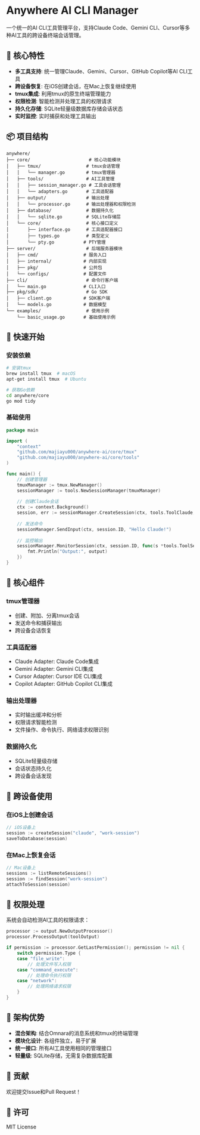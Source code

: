 # Anywhere AI CLI Manager

一个统一的AI CLI工具管理平台，支持Claude Code、Gemini CLI、Cursor等多种AI工具的跨设备终端会话管理。

## 🎯 核心特性

- **多工具支持**: 统一管理Claude、Gemini、Cursor、GitHub Copilot等AI CLI工具
- **跨设备恢复**: 在iOS创建会话，在Mac上恢复继续使用
- **tmux集成**: 利用tmux的原生终端管理能力
- **权限检测**: 智能检测并处理工具的权限请求
- **持久化存储**: SQLite轻量级数据库存储会话状态
- **实时监控**: 实时捕获和处理工具输出

## 📦 项目结构

```
anywhere/
├── core/                      # 核心功能模块
│   ├── tmux/                 # tmux会话管理
│   │   └── manager.go        # tmux管理器
│   ├── tools/                # AI工具管理
│   │   ├── session_manager.go # 工具会话管理
│   │   └── adapters.go       # 工具适配器
│   ├── output/               # 输出处理
│   │   └── processor.go      # 输出处理器和权限检测
│   ├── database/             # 数据持久化
│   │   └── sqlite.go         # SQLite存储层
│   └── core/                 # 核心接口定义
│       ├── interface.go      # 工具适配器接口
│       ├── types.go          # 类型定义
│       └── pty.go           # PTY管理
├── server/                   # 后端服务器模块
│   ├── cmd/                 # 服务入口
│   ├── internal/            # 内部实现
│   ├── pkg/                 # 公共包
│   └── configs/             # 配置文件
├── cli/                      # 命令行客户端
│   └── main.go              # CLI入口
├── pkg/sdk/                  # Go SDK
│   ├── client.go            # SDK客户端
│   └── models.go            # 数据模型
└── examples/                 # 使用示例
    └── basic_usage.go       # 基础使用示例
```

## 🚀 快速开始

### 安装依赖

```bash
# 安装tmux
brew install tmux  # macOS
apt-get install tmux  # Ubuntu

# 获取Go依赖
cd anywhere/core
go mod tidy
```

### 基础使用

```go
package main

import (
    "context"
    "github.com/majiayu000/anywhere-ai/core/tmux"
    "github.com/majiayu000/anywhere-ai/core/tools"
)

func main() {
    // 创建管理器
    tmuxManager := tmux.NewManager()
    sessionManager := tools.NewSessionManager(tmuxManager)
    
    // 创建Claude会话
    ctx := context.Background()
    session, err := sessionManager.CreateSession(ctx, tools.ToolClaude, "my-claude")
    
    // 发送命令
    sessionManager.SendInput(ctx, session.ID, "Hello Claude!")
    
    // 监控输出
    sessionManager.MonitorSession(ctx, session.ID, func(s *tools.ToolSession, output string) {
        fmt.Println("Output:", output)
    })
}
```

## 🔧 核心组件

### tmux管理器
- 创建、附加、分离tmux会话
- 发送命令和捕获输出
- 跨设备会话恢复

### 工具适配器
- Claude Adapter: Claude Code集成
- Gemini Adapter: Gemini CLI集成  
- Cursor Adapter: Cursor IDE CLI集成
- Copilot Adapter: GitHub Copilot CLI集成

### 输出处理器
- 实时输出缓冲和分析
- 权限请求智能检测
- 文件操作、命令执行、网络请求权限识别

### 数据持久化
- SQLite轻量级存储
- 会话状态持久化
- 跨设备会话发现

## 📱 跨设备使用

### 在iOS上创建会话
```go
// iOS设备上
session := createSession("claude", "work-session")
saveToDatabase(session)
```

### 在Mac上恢复会话
```go
// Mac设备上
sessions := listRemoteSessions()
session := findSession("work-session")
attachToSession(session)
```

## 🔐 权限处理

系统会自动检测AI工具的权限请求：

```go
processor := output.NewOutputProcessor()
processor.ProcessOutput(toolOutput)

if permission := processor.GetLastPermission(); permission != nil {
    switch permission.Type {
    case "file_write":
        // 处理文件写入权限
    case "command_execute":
        // 处理命令执行权限
    case "network":
        // 处理网络请求权限
    }
}
```

## 🎨 架构优势

- **混合架构**: 结合Omnara的消息系统和tmux的终端管理
- **模块化设计**: 各组件独立，易于扩展
- **统一接口**: 所有AI工具使用相同的管理接口
- **轻量级**: SQLite存储，无需复杂数据库配置

## 🤝 贡献

欢迎提交Issue和Pull Request！

## 📄 许可

MIT License